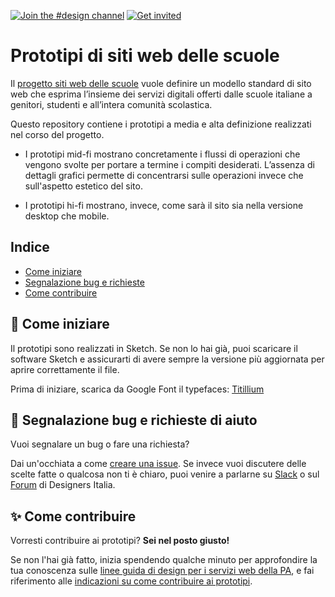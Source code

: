 [![Join the #design channel](https://img.shields.io/badge/Slack%20channel-%23design-blue.svg)](https://developersitalia.slack.com/messages/C7658JRJR/)
[![Get invited](https://slack.developers.italia.it/badge.svg)](https://slack.developers.italia.it/)


# Prototipi di siti web delle scuole

Il [progetto siti web delle scuole](https://siti-web-scuole.readthedocs.io/it/latest/index.html) vuole definire un modello standard di sito web che esprima l’insieme dei servizi digitali offerti dalle scuole italiane a genitori, studenti e all’intera comunità scolastica.

Questo repository contiene i prototipi a media e alta definizione realizzati nel corso del progetto. 

- I prototipi mid-fi mostrano concretamente i flussi di operazioni che vengono svolte per portare a termine i compiti desiderati. L’assenza di dettagli grafici permette di concentrarsi sulle operazioni invece che sull'aspetto estetico del sito.

- I prototipi hi-fi mostrano, invece, come sarà il sito sia nella versione desktop che mobile. 

## Indice

- [Come iniziare](#come-iniziare)
- [Segnalazione bug e richieste](#segnalazione-bug-e-richieste-di-aiuto)
- [Come contribuire](#come-contribuire)

## :ledger: Come iniziare
Il prototipi sono realizzati in Sketch. Se non lo hai già, puoi scaricare il software Sketch e assicurarti di avere sempre la versione più aggiornata per aprire correttamente il file.

Prima di iniziare, scarica da Google Font il typefaces: [Titillium](https://fonts.google.com/specimen/Titillium+Web)

## :wrench: Segnalazione bug e richieste di aiuto

Vuoi segnalare un bug o fare una richiesta?

Dai un'occhiata a come [creare una issue](https://github.com/italia/design-wireframe-kit/blob/development/CONTRIBUTING.md). Se invece vuoi discutere delle scelte fatte o qualcosa non ti è chiaro, puoi venire a parlarne su [Slack](https://designersitalia.slack.com/messages/C7658JRJR/) o sul [Forum](https://forum.italia.it/) di Designers Italia.

## :sparkles: Come contribuire
Vorresti contribuire ai prototipi? **Sei nel posto giusto!**
 
Se non l'hai già fatto, inizia spendendo qualche minuto per approfondire la tua conoscenza sulle
[linee guida di design per i servizi web della PA](https://design-italia.readthedocs.io/it/stable/index.html),
e fai riferimento alle [indicazioni su come contribuire ai prototipi](CONTRIBUTING.md). 
